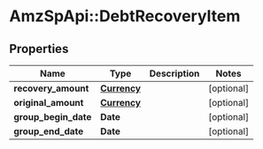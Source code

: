 # AmzSpApi::DebtRecoveryItem

## Properties
Name | Type | Description | Notes
------------ | ------------- | ------------- | -------------
**recovery_amount** | [**Currency**](Currency.md) |  | [optional] 
**original_amount** | [**Currency**](Currency.md) |  | [optional] 
**group_begin_date** | **Date** |  | [optional] 
**group_end_date** | **Date** |  | [optional] 

